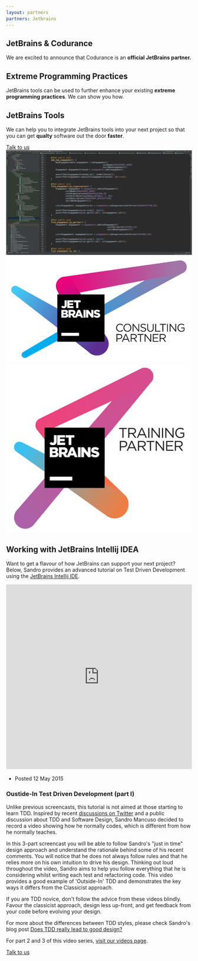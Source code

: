 ```yaml
---
layout: partners
partners: Jetbrains
---
```


<div class="container content-lg">
	<div class="title-v1">
		<h2>JetBrains & Codurance </h2>
		<p>We are excited to announce that Codurance is an <strong>official JetBrains partner.</strong></p>
	</div>
	<div class="row">
		<div class="col-md-6 content-boxes-v3 margin-bottom-40">
			<div class="clearfix margin-bottom-30">
				<i class="icon-custom icon-md rounded-x icon-bg-u fa fa-check"></i>
				<div class="content-boxes-in-v3">
					<h2 class="heading-sm">Extreme Programming Practices</h2>
					<p>JetBrains tools can be used to further enhance your existing <strong>extreme programming practices</strong>. We can show you how.</p>
				</div>
			</div>
			<div class="clearfix margin-bottom-30">
				<i class="icon-custom icon-md rounded-x icon-bg-u fa fa-check"></i>
				<div class="content-boxes-in-v3">
					<h2 class="heading-sm">JetBrains Tools</h2>
					<p>We can help you to integrate JetBrains tools into your next project so that you can get <strong>qualty</strong> software out the door <strong>faster</strong>.</p>
				</div>
			</div>
			<div class="row margin-bottom-40 text-center">
				<a href="/aboutus/contact" class="btn-u btn-u-lg">
					Talk to us
				</a>
			</div>
		</div>
		<div class="col-md-6">
			<img class="img-responsive" src="/assets/img/partners/jetbrains/intellij_screenshot.png" alt="Intellij Idea screenshot">
		</div>
	</div>
	<div class="row margin-top-60 margin-bottom-60">
		<div class="col-md-6">
			<a href="https://www.jetbrains.com/company/partners/#countries=United%20Kingdom"><img class="img-responsive pull-right jetbrains-logo-partners" src="/assets/img/partners/jetbrains/Jetbrains_ConsultingPartner.png" alt="Jetbrains Consulting Partner logo"></a>
		</div>
		<div class="col-md-6">
			<a href="https://www.jetbrains.com/company/partners/#countries=United%20Kingdom"><img class="img-responsive pull-left jetbrains-logo-partners" src="/assets/img/partners/jetbrains/Jetbrains_TrainingPartner.png" alt="Jetbrains Training Partner logo"></a>
		</div>
	</div>
	<div class="row">
		<div class="title-v1">
			<h2>Working with JetBrains Intellij IDEA</h2>
			<p>Want to get a flavour of how JetBrains can support your next project? Below, Sandro provides an advanced tutorial on Test Driven Development using the <a href="https://www.jetbrains.com/idea/">JetBrains Intellij IDE</a>.</p>
		</div>
		<div class="news-v3 margin-bottom-30 bg-color-white"> 
			<div class="img-responsive full-width"> <iframe height="500" width="100%" src="https://www.youtube.com/embed/XHnuMjah6ps" frameborder="0" allowfullscreen="true"></iframe> </div>
			<div class="news-v3-in"> <ul class="list-inline posted-info"> <li>Posted 12 May 2015</li> </ul> <h3>Oustide-In Test Driven Development (part I)</h3> <p>Unlike previous screencasts, this tutorial is not aimed at those starting to learn TDD. Inspired by recent <a href="https://twitter.com/sandromancuso/status/588503877235781632"> discussions on Twitter</a> and a public discussion about TDD and Software Design, Sandro Mancuso decided to record a video showing how he normally codes, which is different from how he normally teaches.</p> <p>In this 3-part screencast you will be able to follow Sandro's "just in time" design approach and understand the rationale behind some of his recent comments. You will notice that he does not always follow rules and that he relies more on his own intuition to drive his design. Thinking out loud throughout the video, Sandro aims to help you follow everything that he is considering whilst writing each test and refactoring code. This video provides a good example of 'Outside-In' TDD and demonstrates the key ways it differs from the Classicist approach.</p> <p>If you are TDD novice, don't follow the advice from these videos blindly. Favour the classicist approach, design less up-front, and get feedback from your code before evolving your design.</p> <p>For more about the differences between TDD styles, please check Sandro's blog post <a href="http://codurance.com/2015/05/12/does-tdd-lead-to-good-design/">Does TDD really lead to good design?</a></p>
			<p>For part 2 and 3 of this video series, <a href="/videos">visit our videos page</a>.</p>
			</div>
		</div>
	</div>
	<div class="row text-center">
		<a href="/aboutus/contact" class="btn-u btn-u-lg">
			Talk to us
		</a>
	</div>
</div>